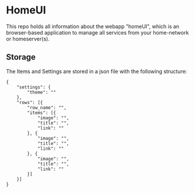 # HomeUI
This repo holds all information about the webapp "homeUI", which is an browser-based application to manage all services from your home-network or homeserver(s).

## Storage
The Items and Settings are stored in a json file with the following structure:
```
{
    "settings": {
        "theme": ""
    },
    "rows": [{
        "row_name": "",
        "items": [{
            "image": "",
            "title": "",
            "link": ""
        }, {
            "image": "",
            "title": "",
            "link": ""
        }, {
            "image": "",
            "title": "",
            "link": ""
        }]
    }]
}
```